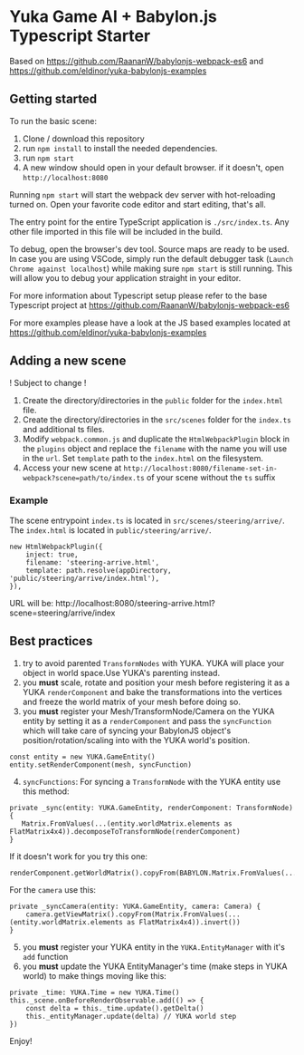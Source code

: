 # Yuka Game AI + Babylon.js Typescript Starter

Based on https://github.com/RaananW/babylonjs-webpack-es6 and https://github.com/eldinor/yuka-babylonjs-examples

## Getting started

To run the basic scene:

1. Clone / download this repository
2. run `npm install` to install the needed dependencies.
3. run `npm start`
4. A new window should open in your default browser. if it doesn't, open `http://localhost:8080`

Running `npm start` will start the webpack dev server with hot-reloading turned on. Open your favorite code editor and start editing, that's all.

The entry point for the entire TypeScript application is `./src/index.ts`. Any other file imported in this file will be included in the build.

To debug, open the browser's dev tool. Source maps are ready to be used. In case you are using VSCode, simply run the default debugger task (`Launch Chrome against localhost`) while making sure `npm start` is still running. This will allow you to debug your application straight in your editor.

For more information about Typescript setup please refer to the base Typescript project at https://github.com/RaananW/babylonjs-webpack-es6

For more examples please have a look at the JS based examples located at https://github.com/eldinor/yuka-babylonjs-examples

## Adding a new scene

! Subject to change !

1. Create the directory/directories in the `public` folder for the `index.html` file.
2. Create the directory/directories in the `src/scenes` folder for the `index.ts` and additional ts files.
3. Modify `webpack.common.js` and duplicate the `HtmlWebpackPlugin` block in the `plugins` object and replace the `filename` with the name you will use in the `url`. Set `template` path to the `index.html` on the filesystem.
4. Access your new scene at `http://localhost:8080/filename-set-in-webpack?scene=path/to/index.ts` of your scene without the `ts` suffix

### Example

The scene entrypoint `index.ts` is located in `src/scenes/steering/arrive/`. The `index.html` is located in `public/steering/arrive/`.

```
new HtmlWebpackPlugin({
    inject: true,
    filename: 'steering-arrive.html',
    template: path.resolve(appDirectory, 'public/steering/arrive/index.html'),
}),
```

URL will be:
http://localhost:8080/steering-arrive.html?scene=steering/arrive/index

## Best practices

1. try to avoid parented `TransformNodes` with YUKA. YUKA will place your object in world space.Use YUKA's parenting instead.
2. you **must** scale, rotate and position your mesh before registering it as a YUKA `renderComponent` and bake the transformations into the vertices and freeze the world matrix of your mesh before doing so.
3. you **must** register your Mesh/TransformNode/Camera on the YUKA entity by setting it as a `renderComponent` and pass the `syncFunction` which will take care of syncing your BabylonJS object's position/rotation/scaling into with the YUKA world's position.

```
const entity = new YUKA.GameEntity()
entity.setRenderComponent(mesh, syncFunction)
```

4. `syncFunctions`:
   For syncing a `TransformNode` with the YUKA entity use this method:

```
private _sync(entity: YUKA.GameEntity, renderComponent: TransformNode) {
   Matrix.FromValues(...(entity.worldMatrix.elements as FlatMatrix4x4)).decomposeToTransformNode(renderComponent)
}
```

If it doesn't work for you try this one:

```
renderComponent.getWorldMatrix().copyFrom(BABYLON.Matrix.FromValues(...entity.worldMatrix.elements))
```

For the `camera` use this:

```
private _syncCamera(entity: YUKA.GameEntity, camera: Camera) {
    camera.getViewMatrix().copyFrom(Matrix.FromValues(...(entity.worldMatrix.elements as FlatMatrix4x4)).invert())
}
```

5. you **must** register your YUKA entity in the `YUKA.EntityManager` with it's `add` function
6. you **must** update the YUKA EntityManager's time (make steps in YUKA world) to make things moving like this:

```
private _time: YUKA.Time = new YUKA.Time()
this._scene.onBeforeRenderObservable.add(() => {
    const delta = this._time.update().getDelta()
    this._entityManager.update(delta) // YUKA world step
})
```

Enjoy!
